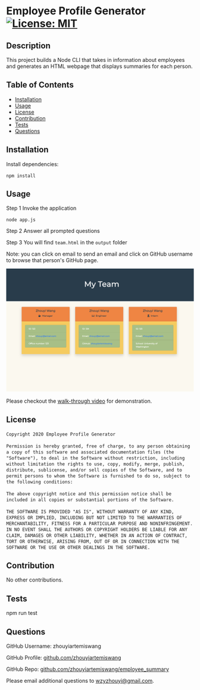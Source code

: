# Employee Profile Generator [![License: MIT](https://img.shields.io/badge/License-MIT-yellow.svg)](https://opensource.org/licenses/MIT)

## Description 
This project builds a Node CLI that takes in information about employees and generates an HTML webpage that displays summaries for each person. 

## Table of Contents 
* [Installation](#installation)
* [Usage](#usage)
* [License](#license)
* [Contribution](#contribution)
* [Tests](#tests)
* [Questions](#questions)

## Installation
Install dependencies:
```
npm install 
```

## Usage
Step 1 Invoke the application

```
node app.js
```

Step 2 Answer all prompted questions

Step 3 You will find `team.html` in the `output` folder


Note: you can click on email to send an email and click on GitHub username to browse that person's GitHub page.

![screenshot](./Assets/images/screenshot.png)

Please checkout the [walk-through video](https://drive.google.com/file/d/12UCauACthUg9P9jSqLKqAZRknDhaBvpO/view) for demonstration.


## License

```
Copyright 2020 Employee Profile Generator

Permission is hereby granted, free of charge, to any person obtaining a copy of this software and associated documentation files (the "Software"), to deal in the Software without restriction, including without limitation the rights to use, copy, modify, merge, publish, distribute, sublicense, and/or sell copies of the Software, and to permit persons to whom the Software is furnished to do so, subject to the following conditions:
        
The above copyright notice and this permission notice shall be included in all copies or substantial portions of the Software.
        
THE SOFTWARE IS PROVIDED "AS IS", WITHOUT WARRANTY OF ANY KIND, EXPRESS OR IMPLIED, INCLUDING BUT NOT LIMITED TO THE WARRANTIES OF MERCHANTABILITY, FITNESS FOR A PARTICULAR PURPOSE AND NONINFRINGEMENT. IN NO EVENT SHALL THE AUTHORS OR COPYRIGHT HOLDERS BE LIABLE FOR ANY CLAIM, DAMAGES OR OTHER LIABILITY, WHETHER IN AN ACTION OF CONTRACT, TORT OR OTHERWISE, ARISING FROM, OUT OF OR IN CONNECTION WITH THE SOFTWARE OR THE USE OR OTHER DEALINGS IN THE SOFTWARE.
```
        
## Contribution 

No other contributions.

## Tests

npm run test

## Questions 
GitHub Username: zhouyiartemiswang

GitHub Profile: [github.com/zhouyiartemiswang](https://github.com/zhouyiartemiswang) 

GitHub Repo: [github.com/zhouyiartemiswang/employee_summary](https://github.com/zhouyiartemiswang/employee_summary)

Please email additional questions to wzyzhouyi@gmail.com. 
